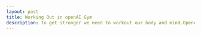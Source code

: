```yaml
---
layout: post
title: Working Out in openAI Gym
description: To get stronger we need to workout our body and mind.OpenAI GYM is one place where you dont get tired working out.
---
```

